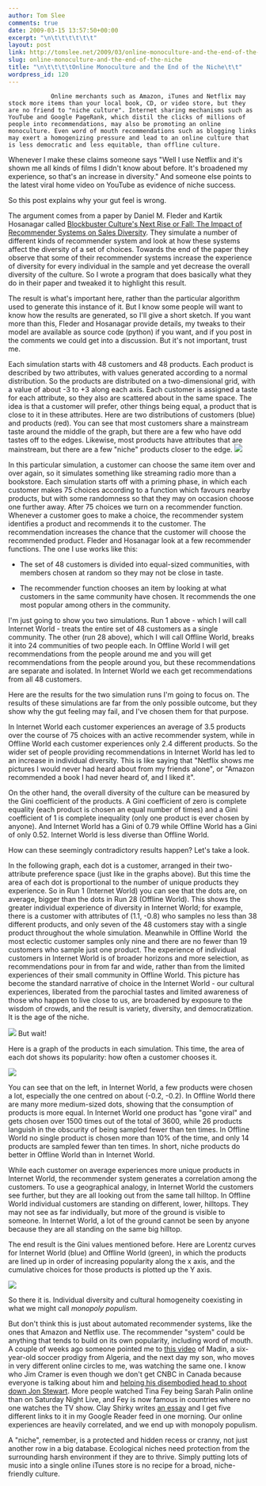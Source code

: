 ```yaml
---
author: Tom Slee
comments: true
date: 2009-03-15 13:57:50+00:00
excerpt: "\n\t\t\t\t\t\t"
layout: post
link: http://tomslee.net/2009/03/online-monoculture-and-the-end-of-the-niche.html
slug: online-monoculture-and-the-end-of-the-niche
title: "\n\t\t\t\tOnline Monoculture and the End of the Niche\t\t"
wordpress_id: 120
---
```



				Online merchants such as Amazon, iTunes and Netflix may stock more items than your local book, CD, or video store, but they are no friend to "niche culture". Internet sharing mechanisms such as YouTube and Google PageRank, which distil the clicks of millions of people into recommendations, may also be promoting an online monoculture. Even word of mouth recommendations such as blogging links may exert a homogenizing pressure and lead to an online culture that is less democratic and less equitable, than offline culture.

Whenever I make these claims someone says "Well I use Netflix and it's shown me all kinds of films I didn't know about before. It's broadened my experience, so that's an increase in diversity." And someone else points to the latest viral home video on YouTube as evidence of niche success.

So this post explains why your gut feel is wrong.

The argument comes from a paper by Daniel M. Fleder and Kartik Hosanagar called [Blockbuster Culture's Next Rise or Fall: The Impact of Recommender Systems on Sales Diversity](http://papers.ssrn.com/sol3/papers.cfm?abstract_id=955984). They simulate a number of different kinds of recommender system and look at how these systems affect the diversity of a set of choices. Towards the end of the paper they observe that some of their recommender systems increase the experience of diversity for every individual in the sample and yet decrease the overall diversity of the culture. So I wrote a program that does basically what they do in their paper and tweaked it to highlight this result.

The result is what's important here, rather than the particular algorithm used to generate this instance of it. But I know some people will want to know how the results are generated, so I'll give a short sketch. If you want more than this, Fleder and Hosanagar provide details, my tweaks to their model are available as source code (python) if you want, and if you post in the comments we could get into a discussion. But it's not important, trust me.

Each simulation starts with 48 customers and 48 products. Each product is described by two attributes, with values generated according to a normal distribution. So the products are distributed on a two-dimensional grid, with a value of about -3 to +3 along each axis. Each customer is assigned a taste for each attribute, so they also are scattered about in the same space. The idea is that a customer will prefer, other things being equal, a product that is close to it in these attributes. Here are two distributions of customers (blue) and products (red). You can see that most customers share a mainstream taste around the middle of the graph, but there are a few who have odd tastes off to the edges. Likewise, most products have attributes that are mainstream, but there are a few "niche" products closer to the edge.
![](http://whimsley.typepad.com/.a/6a00d83451d3b369e2011168f819ee970c-pi)

In this particular simulation, a customer can choose the same item over and over again, so it simulates something like streaming radio more than a bookstore. Each simulation starts off with a priming phase, in which each customer makes 75 choices according to a function which favours nearby products, but with some randomness so that they may on occasion choose one further away. After 75 choices we turn on a recommender function. Whenever a customer goes to make a choice, the recommender system identifies a product and recommends it to the customer. The recommendation increases the chance that the customer will choose the recommended product. Fleder and Hosanagar look at a few recommender functions. The one I use works like this:



	
  * The set of 48 customers is divided into equal-sized communities, with members&nbsp;chosen at random so they may not be close in taste.

	
  * The recommender function chooses an item by looking at what customers in the same community have chosen. It recommends the one most popular among others in the community.


I'm just going to show you two simulations. Run 1 above - which I will call Internet World - treats the entire set of 48 customers as a single community. The other (run 28 above), which I will call Offline World, breaks it into 24 communities of two people each. In Offline World I will get recommendations from the people around me and you will get recommendations from the people around you, but these recommendations are separate and isolated. In Internet World we each get recommendations from all 48 customers.


Here are the results for the two simulation runs I'm going to focus on. The results of these simulations are far from the only possible outcome, but they show why the gut feeling may fail, and I've chosen them for that purpose.


In Internet World each customer experiences an average of 3.5 products over the course of 75 choices with an active recommender system, while in Offline World each customer experiences only 2.4 different products. So the wider set of people providing recommendations in Internet World has led to an increase in individual diversity. This is like saying that "Netflix shows me pictures I would never had heard about from my friends alone", or "Amazon recommended a book I had never heard of, and I liked it".

On the other hand, the overall diversity of the culture can be measured by the Gini coefficient of the products. A Gini coefficient of zero is complete equality (each product is chosen an equal number of times) and a Gini coefficient of 1 is complete inequality (only one product is ever chosen by anyone). And Internet World has a Gini of 0.79 while Offline World has a Gini of only 0.52. Internet World is less diverse than Offline World.

How can these seemingly contradictory results happen? Let's take a look.

In the following graph, each dot is a customer, arranged in their two-attribute preference space (just like in the graphs above). But this time the area of each dot is proportional to the number of unique products they experience. So in Run 1 (Internet World) you can see that the dots are, on average, bigger than the dots in Run 28 (Offline World). This shows the greater individual experience of diversity in Internet World; for example, there is a customer with attributes of (1.1, -0.8) who samples no less than 38 different products, and only seven of the 48 customers stay with a single product throughout the whole simulation. Meanwhile in Offline World  the most eclectic customer samples only nine and there are no fewer than 19 customers who sample just one product. The experience of individual customers in Internet World is of broader horizons and more selection, as recommendations pour in from far and wide, rather than from the limited experiences of their small community in Offline World. This picture has become the standard narrative of choice in the Internet World - our cultural experiences, liberated from the parochial tastes and limited awareness of those who happen to live close to us, are broadened by exposure to the wisdom of crowds, and the result is variety, diversity, and democratization. It is the age of the niche.

![](http://whimsley.typepad.com/.a/6a00d83451d3b369e2011168f81de9970c-pi)
But wait!

Here is a graph of the products in each simulation. This time, the area of each dot shows its popularity: how often a customer chooses it.


![](http://whimsley.typepad.com/.a/6a00d83451d3b369e2011168f81e48970c-pi)


You can see that on the left, in Internet World, a few products were chosen a lot, especially the one centred on about (-0.2, -0.2). In Offline World there are many more medium-sized dots, showing that the consumption of products is more equal. In Internet World one product has "gone viral" and gets chosen over 1500 times out of the total of 3600, while 26 products languish in the obscurity of being sampled fewer than ten times. In Offline World no single product is chosen more than 10% of the time, and only 14 products are sampled fewer than ten times. In short, niche products do better in Offline World than in Internet World.

While each customer on average experiences more unique products in Internet World, the recommender system generates a correlation among the customers. To use a geographical analogy, in Internet World the customers see further, but they are all looking out from the same tall hilltop. In Offline World individual customers are standing on different, lower, hilltops. They may not see as far individually, but more of the ground is visible to someone. In Internet World, a lot of the ground cannot be seen by anyone because they are all standing on the same big hilltop.

The end result is the Gini values mentioned before. Here are Lorentz curves for Internet World (blue) and Offline World (green), in which the products are lined up in order of increasing popularity along the x axis, and the cumulative choices for those products is plotted up the Y axis. 

![](http://whimsley.typepad.com/.a/6a00d83451d3b369e2011168f81ea8970c-pi)

So there it is. Individual diversity and cultural homogeneity coexisting in what we might call _monopoly populism_.

But don't think this is just about automated recommender systems, like the ones that Amazon and Netflix use. The recommender "system" could be anything that tends to build on its own popularity, including word of mouth. A couple of weeks ago someone pointed me to [this video](http://www.youtube.com/watch?v=10FKWOn4qGA) of Madin, a six-year-old soccer prodigy from Algeria, and the next day my son, who moves in very different online circles to me, was watching the same one. I know who Jim Cramer is even though we don't get CNBC in Canada because everyone is talking about him and [helping his disembodied head to shoot down Jon Stewart](http://www.thebigmoney.com/articles/news/2009/03/13/play-jim-cramers-crashteroids-game). More people watched Tina Fey being Sarah Palin online than on Saturday Night Live, and Fey is now famous in countries where no one watches the TV show. Clay Shirky writes [an essay](http://www.shirky.com/weblog/2009/03/newspapers-and-thinking-the-unthinkable/) and I get five different links to it in my Google Reader feed in one morning. Our online experiences are heavily correlated, and we end up with monopoly populism.

A "niche", remember, is a protected and hidden recess or cranny, not just another row in a big database. Ecological niches need protection from the surrounding harsh environment if they are to thrive. Simply putting lots of music into a single online iTunes store is no recipe for a broad, niche-friendly culture.		
